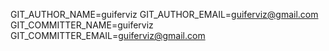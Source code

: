 GIT_AUTHOR_NAME=guiferviz
GIT_AUTHOR_EMAIL=guiferviz@gmail.com
GIT_COMMITTER_NAME=guiferviz
GIT_COMMITTER_EMAIL=guiferviz@gmail.com
